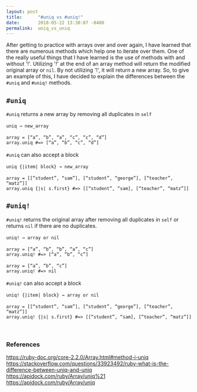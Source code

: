 ```yaml
---
layout: post
title:      "#uniq vs #uniq!"
date:       2018-05-22 13:30:07 -0400
permalink:  uniq_vs_uniq
---
```


After getting to practice with arrays over and over again, I have learned that there are numerous methods which help one to iterate over them. One of the really useful things that I have learned is the use of methods with and without '!'. Utilizing '!' at the end of an array method will return the modified original array or `nil`. By not utilizing '!', it will return a new array. So, to give an example of this, I have decided to explain the differences between the `#uniq` and `#uniq!` methods. 
## `#uniq`
`#uniq` returns a new array by removing all duplicates in `self` 
<br><br>
```uniq → new_array```
<br><br>
```array = [“a”, “b”, “a”, “c”, “c”, “d”]``` 
<br>
```array.uniq #=> [“a”, “b”, “c”, “d”]``` 
<br><br>
`#uniq` can also accept a block 
<br><br>
```uniq {|item| block} → new_array```
<br><br>
```array = [[“student”, “sam”], [“student”, “george”], [“teacher”, “matz”]]```
<br>
```array.uniq {|s| s.first} #=> [[“student”, “sam], [“teacher”, “matz”]]```
## `#uniq!`
`#uniq!` returns the original array after removing all duplicates in `self` or returns `nil` if there are no duplicates.
<br><br>
```uniq! → array or nil```
<br><br>
```array = [“a”, “b”, “b”, “a”, “c”]```
<br>
```array.uniq! #=> [“a”, “b”, “c”]``` 
<br><br>
```array = [“a”, “b”, “c”]```
<br>
```array.uniq! #=> nil```
<br><br>
`#uniq!` can also accept a block 
<br><br>
```uniq! {|item| block} → array or nil```
<br><br>
```array = [[“student”, “sam”], [“student”, “george”], [“teacher”, “matz”]]```
<br>
```array.uniq! {|s| s.first} #=> [[“student”, “sam], [“teacher”, “matz”]]```
<br><br><br>
### References
https://ruby-doc.org/core-2.2.0/Array.html#method-i-uniq
<br>
https://stackoverflow.com/questions/33923492/ruby-what-is-the-difference-between-uniq-and-uniq
<br>
https://apidock.com/ruby/Array/uniq%21
<br>
https://apidock.com/ruby/Array/uniq
